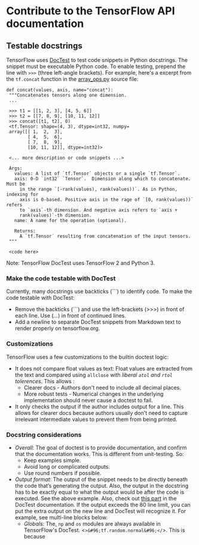 # Contribute to the TensorFlow API documentation

## Testable docstrings

TensorFlow uses [DocTest](https://docs.python.org/3/library/doctest.html) to
test code snippets in Python docstrings. The snippet must be executable Python
code. To enable testing, prepend the line with `>>>` (three left-angle
brackets). For example, here's a excerpt from the `tf.concat` function in the
[array_ops.py](https://www.tensorflow.org/code/tensorflow/python/ops/array_ops.py)
source file:

 ```
def concat(values, axis, name="concat"):
  """Concatenates tensors along one dimension.
  ...

  >>> t1 = [[1, 2, 3], [4, 5, 6]]
  >>> t2 = [[7, 8, 9], [10, 11, 12]]
  >>> concat([t1, t2], 0)
  <tf.Tensor: shape=(4, 3), dtype=int32, numpy=
  array([[ 1,  2,  3],
         [ 4,  5,  6],
         [ 7,  8,  9],
         [10, 11, 12]], dtype=int32)>

  <... more description or code snippets ...>

  Args:
    values: A list of `tf.Tensor` objects or a single `tf.Tensor`.
    axis: 0-D `int32` `Tensor`.  Dimension along which to concatenate. Must be
      in the range `[-rank(values), rank(values))`. As in Python, indexing for
      axis is 0-based. Positive axis in the rage of `[0, rank(values))` refers
      to `axis`-th dimension. And negative axis refers to `axis +
      rank(values)`-th dimension.
    name: A name for the operation (optional).

    Returns:
      A `tf.Tensor` resulting from concatenation of the input tensors.
  """

  <code here>
 ```

Note: TensorFlow DocTest uses TensorFlow 2 and Python 3.

### Make the code testable with DocTest

Currently, many docstrings use backticks (```) to identify code. To make the
code testable with DocTest:

- Remove the backticks (```) and use the left-brackets (>>>) in front of each
  line. Use (...) in front of continued lines.
- Add a newline to separate DocTest snippets from Markdown text to
  render properly on tensorflow.org.

### Customizations

TensorFlow uses a few customizations to the builtin doctest logic:

- It does not compare float values as text: Float values are extracted from
  the text and compared using `allclose` with _liberal `atol` and `rtol`
  tolerences_. This allows :
  - Clearer docs - Authors don't need to include all decimal places.
  - More robust tests - Numerical changes in the underlying implementation
    should never cause a doctest to fail.
- It only checks the output if the author includes output for a line. This
  allows for clearer docs because authors usually don't need to capture
  irrelevant intermediate values to prevent them from being printed.

### Docstring considerations

- _Overall_: The goal of doctest is to provide documentation, and confirm that
  the documentation works. This is different from unit-testing. So:
  - Keep examples simple.
  - Avoid long or complicated outputs.
  - Use round numbers if possible.
- _Output format_: The output of the snippet needs to be directly beneath the
  code that’s generating the output. Also, the output in the docstring has to
  be exactly equal to what the output would be after the code is executed. See
  the above example. Also, check out
  [this part](https://docs.python.org/3/library/doctest.html#warnings) in the
  DocTest documentation. If the output exceeds the 80 line limit, you can put
  the extra output on the new line and DocTest will recognize it. For example,
  see multi-line blocks below.
  - _Globals_: The, `np` and `os` modules are always
  available in TensorFlow's DocTest.
  <```>&#96;tf.random.normal&#96;</```>. This is because
